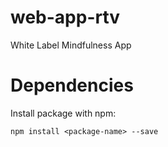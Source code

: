 # web-app-rtv
White Label Mindfulness App


# Dependencies

Install package with npm:

```
npm install <package-name> --save
```
